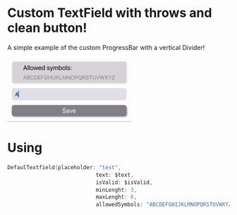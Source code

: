 # Custom TextField with throws and clean button!

A simple example of the custom ProgressBar with a vertical Divider!

<img src="Previews/textfield.gif" width="280">

# Using
```swift
DefaulTextfield(placeholder: "test",
                            text: $text,
                            isValid: $isValid,
                            minLenght: 3,
                            maxLenght: 6,
                            allowedSymbols: "ABCDEFGHIJKLMNOPQRSTUVWXYZ")
```
